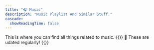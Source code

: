 ```yaml
---
title: "🎧 Music"
description: "Music Playlist And Similar Stuff."
cascade:
  showReadingTime: false
---
```

This is where you can find all things related to music.
{{<alert>}}
📌 These are udated regularly!
{{</alert>}}